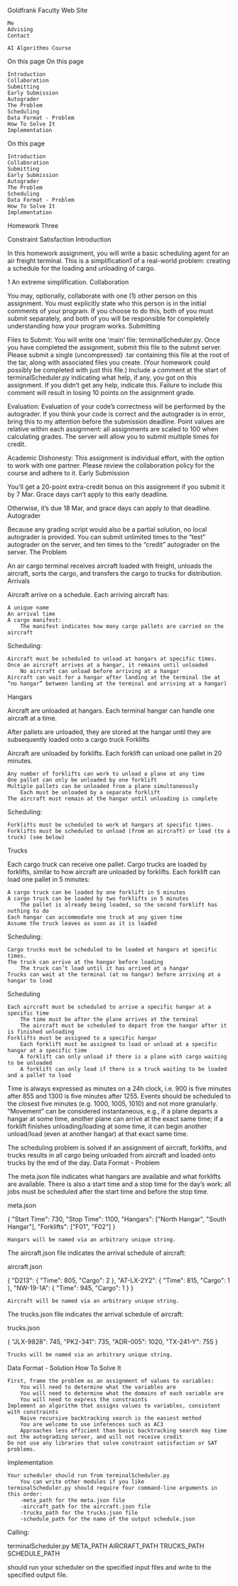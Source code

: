 
Goldfrank Faculty Web Site

    Me
    Advising
    Contact

    AI Algorithms Course

On this page
On this page

    Introduction
    Collaboration
    Submitting
    Early Submission
    Autograder
    The Problem
    Scheduling
    Data Format - Problem
    How To Solve It
    Implementation

On this page

    Introduction
    Collaboration
    Submitting
    Early Submission
    Autograder
    The Problem
    Scheduling
    Data Format - Problem
    How To Solve It
    Implementation

Homework Three

Constraint Satisfaction
Introduction

In this homework assignment, you will write a basic scheduling agent for an air freight terminal. This is a simplification1 of a real-world problem: creating a schedule for the loading and unloading of cargo.

1 An extreme simplification.
Collaboration

You may, optionally, collaborate with one (1) other person on this assignment. You must explicitly state who this person is in the initial comments of your program. If you choose to do this, both of you must submit separately, and both of you will be responsible for completely understanding how your program works.
Submitting

Files to Submit: You will write one ‘main’ file: terminalScheduler.py. Once you have completed the assignment, submit this file to the submit server. Please submit a single (uncompressed) .tar containing this file at the root of the tar, along with associated files you create. (Your homework could possibly be completed with just this file.) Include a comment at the start of terminalScheduler.py indicating what help, if any, you got on this assignment. If you didn’t get any help, indicate this. Failure to include this comment will result in losing 10 points on the assignment grade.

Evaluation: Evaluation of your code’s correctness will be performed by the autograder. If you think your code is correct and the autograder is in error, bring this to my attention before the submission deadline. Point values are relative within each assignment: all assignments are scaled to 100 when calculating grades. The server will allow you to submit multiple times for credit.

Academic Dishonesty: This assignment is individual effort, with the option to work with one partner. Please review the collaboration policy for the course and adhere to it.
Early Submission

You’ll get a 20-point extra-credit bonus on this assignment if you submit it by 7 Mar. Grace days can’t apply to this early deadline.

Otherwise, it’s due 18 Mar, and grace days can apply to that deadline.
Autograder

Because any grading script would also be a partial solution, no local autograder is provided. You can submit unlimited times to the “test” autograder on the server, and ten times to the “credit” autograder on the server.
The Problem

An air cargo terminal receives aircraft loaded with freight, unloads the aircraft, sorts the cargo, and transfers the cargo to trucks for distribution.
Arrivals

Aircraft arrive on a schedule. Each arriving aircraft has:

    A unique name
    An arrival time
    A cargo manifest:
        The manifest indicates how many cargo pallets are carried on the aircraft

Scheduling:

    Aircraft must be scheduled to unload at hangars at specific times.
    Once an aircraft arrives at a hangar, it remains until unloaded
        No aircraft can unload before arriving at a hangar
    Aircraft can wait for a hangar after landing at the terminal (be at “no hangar” between landing at the terminal and arriving at a hangar)

Hangars

Aircraft are unloaded at hangars. Each terminal hangar can handle one aircraft at a time.

After pallets are unloaded, they are stored at the hangar until they are subsequently loaded onto a cargo truck
Forklifts

Aircraft are unloaded by forklifts. Each forklift can unload one pallet in 20 minutes.

    Any number of forklifts can work to unload a plane at any time
    One pallet can only be unloaded by one forklift
    Multiple pallets can be unloaded from a plane simultaneously
        Each must be unloaded by a separate forklift
    The aircraft must remain at the hangar until unloading is complete

Scheduling:

    Forklifts must be scheduled to work at hangars at specific times.
    Forklifts must be scheduled to unload (from an aircraft) or load (to a truck) (see below)

Trucks

Each cargo truck can receive one pallet. Cargo trucks are loaded by forklifts, similar to how aircraft are unloaded by forklifts. Each forklift can load one pallet in 5 minutes:

    A cargo truck can be loaded by one forklift in 5 minutes
    A cargo truck can be loaded by two forklifts in 5 minutes
        The pallet is already being loaded, so the second forklift has nothing to do
    Each hangar can accommodate one truck at any given time
    Assume the truck leaves as soon as it is loaded

Scheduling:

    Cargo trucks must be scheduled to be loaded at hangars at specific times.
    The truck can arrive at the hangar before loading
        The truck can’t load until it has arrived at a hangar
    Trucks can wait at the terminal (at no hangar) before arriving at a hangar to load

Scheduling

    Each aircraft must be scheduled to arrive a specific hangar at a specific time
        The time must be after the plane arrives at the terminal
        The aircraft must be scheduled to depart from the hangar after it is finished unloading
    Forklifts must be assigned to a specific hangar
        Each forklift must be assigned to load or unload at a specific hangar at a specific time
        A forklift can only unload if there is a plane with cargo waiting to be unloaded
        A forklift can only load if there is a truck waiting to be loaded and a pallet to load

Time is always expressed as minutes on a 24h clock, i.e. 900 is five minutes after 855 and 1300 is five minutes after 1255. Events should be scheduled to the closest five minutes (e.g. 1000, 1005, 1010) and not more granularly. “Movement” can be considered instantaneous, e.g., if a plane departs a hangar at some time, another plane can arrive at the exact same time; if a forklift finishes unloading/loading at some time, it can begin another unload/load (even at another hangar) at that exact same time.

The scheduling problem is solved if an assignment of aircraft, forklifts, and trucks results in all cargo being unloaded from aircraft and loaded onto trucks by the end of the day.
Data Format - Problem

The meta.json file indicates what hangars are available and what forklifts are available. There is also a start time and a stop time for the day’s work: all jobs must be scheduled after the start time and before the stop time.

meta.json

{
    "Start Time": 730,
    "Stop Time": 1100,
    "Hangars": ["North Hangar", "South Hangar"],
    "Forklifts": ["F01", "F02"]
  }

    Hangars will be named via an arbitrary unique string.

The aircraft.json file indicates the arrival schedule of aircraft:

aircraft.json

{
    "D213": {
      "Time": 805, "Cargo": 2
      },
    "AT-LX-2Y2": {
      "Time": 815, "Cargo": 1
      },
    "NW-19-1A": {
    "Time": 945, "Cargo": 1
    }
  }

    Aircraft will be named via an arbitrary unique string.

The trucks.json file indicates the arrival schedule of aircraft:

trucks.json

{
    "JLX-9828": 745,
    "PK2-341": 735,
    "ADR-005": 1020,
    "TX-241-Y": 755
  }

    Trucks will be named via an arbitrary unique string.

Data Format - Solution
How To Solve It

    First, frame the problem as an assignment of values to variables:
        You will need to determine what the variables are
        You will need to determine what the domains of each variable are
        You will need to express the constraints
    Implement an algorithm that assigns values to variables, consistent with constraints
        Naive recursive backtracking search is the easiest method
        You are welcome to use inferences such as AC3
        Approaches less efficient than basic backtracking search may time out the autograding server, and will not receive credit
    Do not use any libraries that solve constraint satisfaction or SAT problems.

Implementation

    Your scheduler should run from terminalScheduler.py
        You can write other modules if you like
    terminalScheduler.py should require four command-line arguments in this order:
        -meta_path for the meta.json file
        -aircraft_path for the aircraft.json file
        -trucks_path for the trucks.json file
        -schedule_path for the name of the output schedule.json

Calling:

terminalScheduler.py META_PATH AIRCRAFT_PATH TRUCKS_PATH SCHEDULE_PATH

should run your scheduler on the specified input files and write to the specified output file.
